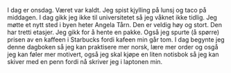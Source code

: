I dag er onsdag. Været var kaldt. Jeg spist kjylling på lunsj og taco på middagen. I dag gikk jeg ikke til universitetet så jeg våknet ikke tidlig. Jeg møtte et nytt sted i byen heter Angela Tårn. Den er veldig høy og stort. Den har tretti etasjer. Jeg gikk for å hente en pakke. Også jeg spurte (å spørre) prisen av en kaffeen i Starbucks fordi kafeen min går tom. I dag begynte jeg denne dagboken så jeg kan praktisere mer norsk, lære mer order og osgå jeg kan føler mer motivert, også jeg skal kjøpe en liten notisbok så jeg kan skiver med en penn fordi nå skriver jeg i laptonen min. 